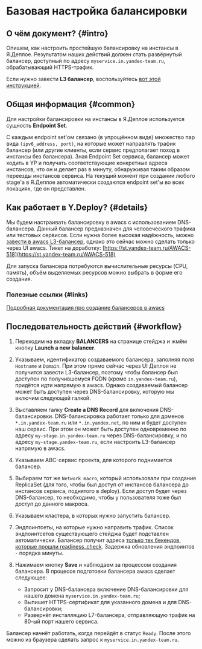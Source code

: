 # Базовая настройка балансировки

## О чём документ? {#intro}

Опишем, как настроить простейшую балансировку на инстансы в Я.Деплое. Результатом наших действий должен стать развёрнутый балансер, доступный по адресу `myservice.in.yandex-team.ru`, обрабатывающий HTTPS-трафик.

Если нужно завести **L3 балансер**, воспользуйтесь [вот этой инструкцией](https://wiki.yandex-team.ru/cplb/awacs/tutorial/L3-L7/#sozdaniel3-balanceera).

## Общая информация {#common}

Для настройки балансировки на инстансы в Я.Деплое используется сущность **Endpoint Set**.

С каждым endpoint set'ом связано (в упрощённом виде) множество пар вида `(ipv6_address, port)`, на которые может направлять трафик балансер (или другие клиенты, если сервис предполагает поход в инстансы без балансера).
Зная Endpoint Set сервиса, балансер может ходить в YP и получать соответствующие конкретные адреса инстансов, что он и делает раз в минуту, обнаруживая таким образом переезды инстансов сервиса.
На текущий момент при создании любого stage'а в Я.Деплое автоматически создаются endpoint set'ы во всех локациях, где он представлен.

## Как работает в Y.Deploy? {#details}

Мы будем настраивать балансировку в awacs с использованием DNS-балансера. Данный балансер предназначен для человеческого трафика или тестовых сервисов. Если нужна более высокая надёжность, можно [завести в awacs L3-балансер](https://wiki.yandex-team.ru/cplb/howtocreatebalancer/#kakrazvernutl3-balanserdljaservisa), однако это сейчас можно сделать только через UI awacs. Тикет на доработку: [https://st.yandex-team.ru/AWACS-518](https://st.yandex-team.ru/AWACS-518)

Для запуска балансера потребуются вычислительные ресурсы (CPU, память), объём выделяемых ресурсов можно выбрать в форме его создания.

### Полезные ссылки {#links}

[Подробная документация про создание балансеров в awacs](https://wiki.yandex-team.ru/cplb/awacs/tutorial/)

## Последовательность действий {#workflow}

1. Переходим на вкладку **BALANCERS** на странице стейджа и жмём кнопку **Launch a new balancer**.
2. Указываем, идентификатор создаваемого балансера, заполняя поля `Hostname` и `Domain`. При этом прямо сейчас через UI Деплоя не получится завести L3-балансер, поэтому чтобы балансер был доступен по получившемуся FQDN (кроме `in.yandex-team.ru`), придётся идти напрямую в awacs. Однако создаваемый балансер может быть доступен через DNS-балансировку, которую мы включим следующей галкой.
3. Выставляем галку **Create a DNS Record** для включения DNS-балансировки. DNS-балансировка работает только для доменов `*.in.yandex-team.ru` или `*.in.yandex.net`, по ним и будет доступен наш сервис. При этом он может быть доступен одновременно по адресу `my-stage.in.yandex-team.ru` через DNS-балансировку, и по адресу `my-stage.yandex-team.ru`, если настроить L3-балансер напрямую в awacs.
4. Указываем ABC-сервис проекта, для которого поднимается балансер.
5. Выбираем тот же `Network macro`, который использовали при создание ReplicaSet (для того, чтобы был доступ от инстансов балансера до инстансов сервиса, поднятого в deploy). Если доступ будет через DNS-балансер, то необходимо, чтобы у пользователя тоже был доступ до данного макроса.
6. Указываем кластера, в которых нужно запустить балансер.
7. Эндпоинтсеты, на которые нужно направить трафик. Список эндпоинтсетов существующего стейджа будет подставлен автоматически. Балансер получит адреса [только тех бекендов, которые прошли readiness_check](https://wiki.yandex-team.ru/ru/servicediscovery/#endpointlifecycle). Задержка обновления эндпоинтов - порядка минуты.
8. Нажимаем кнопку **Save** и наблюдаем за процессом создания балансера. В процессе подготовки балансера awacs сделает следующее:

    * Запросит у DNS-балансера включение DNS-балансировки для нашего домена `myservice.in.yandex-team.ru`;
    * Выпишет HTTPS-сертификат для указанного домена и для DNS-балансировки;
    * Развернёт инсталляцию L7-балансера, отправляющую трафик на 80-ый порт нашего сервиса.

Балансер начнёт работать, когда перейдёт в статус `Ready`. После этого можно из браузера сделать запрос к `myservice.in.yandex-team.ru`.

